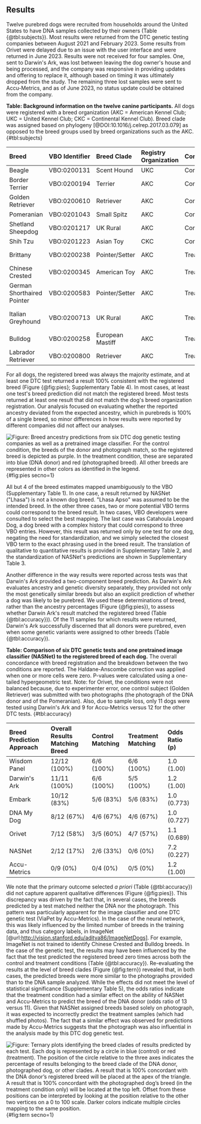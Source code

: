 ## Results

Twelve purebred dogs were recruited from households around the United States to have DNA samples collected by their owners (Table {@tbl:subjects}).
Most results were returned from the DTC genetic testing companies between August 2021 and February 2023.
Some results from Orivet were delayed due to an issue with the user interface and were returned in June 2023.
Results were not received for four samples.
One, sent to Darwin's Ark, was lost between leaving the dog owner's house and being processed, and the company was responsive in providing updates and offering to replace it, although based on timing it was ultimately dropped from the study.
The remaining three lost samples were sent to Accu-Metrics, and as of June 2023, no status update could be obtained from the company.

**Table: Background information on the twelve canine participants.**
All dogs were registered with a breed organization (AKC = American Kennel Club; UKC = United Kennel Club; CKC = Continental Kennel Club).
Breed clade was assigned based on phylogeny [@DOI:10.1016/j.celrep.2017.03.079] as opposed to the breed groups used by breed organizations such as the AKC.
{#tbl:subjects}

| Breed                      | VBO Identifier   | Breed Clade      | Registry Organization   | Condition   | Photograph                 |
|:---------------------------|:-----------------|:-----------------|:------------------------|:------------|:---------------------------|
| Beagle                     | VBO:0200131      | Scent Hound      | UKC                     | Control     | Self                       |
| Border Terrier             | VBO:0200194      | Terrier          | AKC                     | Control     | Self                       |
| Golden Retriever           | VBO:0200610      | Retriever        | AKC                     | Control     | Self                       |
| Pomeranian                 | VBO:0201043      | Small Spitz      | AKC                     | Control     | Self                       |
| Shetland Sheepdog          | VBO:0201217      | UK Rural         | AKC                     | Control     | Self                       |
| Shih Tzu                   | VBO:0201223      | Asian Toy        | CKC                     | Control     | Self                       |
| Brittany                   | VBO:0200238      | Pointer/Setter   | AKC                     | Treatment   | Chinese Crested            |
| Chinese Crested            | VBO:0200345      | American Toy     | AKC                     | Treatment   | Brittany                   |
| German Shorthaired Pointer | VBO:0200583      | Pointer/Setter   | AKC                     | Treatment   | Italian Greyhound          |
| Italian Greyhound          | VBO:0200713      | UK Rural         | AKC                     | Treatment   | German Shorthaired Pointer |
| Bulldog                    | VBO:0200258      | European Mastiff | AKC                     | Treatment   | Labrador Retriever         |
| Labrador Retriever         | VBO:0200800      | Retriever        | AKC                     | Treatment   | Bulldog                    |

For all dogs, the registered breed was always the majority estimate, and at least one DTC test returned a result 100% consistent with the registered breed (Figure {@fig:pies}; Supplementary Table 4).
In most cases, at least one test's breed prediction did not match the registered breed.
Most tests returned at least one result that did not match the dog's breed organization registration.
Our analysis focused on evaluating whether the reported ancestry deviated from the expected ancestry, which in purebreds is 100% of a single breed, so minor differences in how results were reported by different companies did not affect our analyses.

![
Figure: Breed ancestry predictions from six DTC dog genetic testing companies as well as a pretrained image classifier.
For the control condition, the breeds of the donor and photograph match, so the registered breed is depicted as purple.
In the treatment condition, these are separated into blue (DNA donor) and red (photographed breed).
All other breeds are represented in other colors as identified in the legend.
](images/test_results.png){#fig:pies secno=1}

All but 4 of the breed estimates mapped unambiguously to the VBO (Supplementary Table 1).
In one case, a result returned by NASNet ("Lhasa") is not a known dog breed.
"Lhasa Apso" was assumed to be the intended breed.
In the other three cases, two or more potential VBO terms could correspond to the breed result.
In two cases, VBO developers were consulted to select the best mapping.
The last case was Catahoula Leopard Dog, a dog breed with a complex history that could correspond to three VBO entries.
However, this result was returned only by one test for one dog, negating the need for standardization, and we simply selected the closest VBO term to the exact phrasing used in the breed result.
The translation of qualitative to quantitative results is provided in Supplementary Table 2, and the standardization of NASNet's predictions are shown in Supplementary Table 3.

Another difference in the way results were reported across tests was that Darwin's Ark provided a two-component breed prediction.
As Darwin's Ark evaluates ancestry and genetic diversity separately, they provided not only the most genetically similar breeds but also an explicit prediction of whether a dog was likely to be purebred.
We used these determinations of breed, rather than the ancestry percentages (Figure {@fig:pies}), to assess whether Darwin Ark's result matched the registered breed (Table {@tbl:accuracy})).
Of the 11 samples for which results were returned, Darwin's Ark successfully discerned that all donors were purebred, even when some genetic variants were assigned to other breeds (Table {@tbl:accuracy}).

**Table: Comparison of six DTC genetic tests and one pretrained image classifier (NASNet) to the registered breed of each dog.**
The overall concordance with breed registration and the breakdown between the two conditions are reported.
The Haldane-Anscombe correction was applied when one or more cells were zero.
P-values were calculated using a one-tailed hypergeometric test.
Note: for Orivet, the conditions were not balanced because, due to experimenter error, one control subject (Golden Retriever) was submitted with two photographs (the photograph of the DNA donor and of the Pomeranian).
Also, due to sample loss, only 11 dogs were tested using Darwin's Ark and 9 for Accu-Metrics versus 12 for the other DTC tests.
{#tbl:accuracy}

| Breed Prediction Approach   | Overall Results Matching Breed   | Control Matching   | Treatment Matching   | Odds Ratio (p)   |
|:----------------------------|:---------------------------------|:-------------------|:---------------------|:-----------------|
| Wisdom Panel                | 12/12 (100%)                     | 6/6 (100%)         | 6/6 (100%)           | 1.0 (1.00)       |
| Darwin's Ark                | 11/11 (100%)                     | 6/6 (100%)         | 5/5 (100%)           | 1.2 (1.00)       |
| Embark                      | 10/12 (83%)                      | 5/6 (83%)          | 5/6 (83%)            | 1.0 (0.773)      |
| DNA My Dog                  | 8/12 (67%)                       | 4/6 (67%)          | 4/6 (67%)            | 1.0 (0.727)      |
| Orivet                      | 7/12 (58%)                       | 3/5 (60%)          | 4/7 (57%)            | 1.1 (0.689)      |
| NASNet                      | 2/12 (17%)                       | 2/6 (33%)          | 0/6 (0%)             | 7.2 (0.227)      |
| Accu-Metrics                | 0/9 (0%)                         | 0/4 (0%)           | 0/5 (0%)             | 1.2 (1.00)       |

We note that the primary outcome selected *a priori* (Table {@tbl:accuracy}) did not capture apparent qualitative differences (Figure {@fig:pies}).
This discrepancy was driven by the fact that, in several cases, the breeds predicted by a test matched neither the DNA nor the photograph.
This pattern was particularly apparent for the image classifier and one DTC genetic test (ViaPet by Accu-Metrics).
In the case of the neural network, this was likely influenced by the limited number of breeds in the training data, and thus category labels, in ImageNet [@url:http://vision.stanford.edu/aditya86/ImageNetDogs].
For example, ImageNet is not trained to identify Chinese Crested and Bulldog breeds.
In the case of the genetic test, the results may have been influenced by the fact that the test predicted the registered breed zero times across both the control and treatment conditions (Table {@tbl:accuracy}).
Re-evaluating the results at the level of breed clades (Figure {@fig:tern}) revealed that, in both cases, the predicted breeds were more similar to the photographs provided than to the DNA sample analyzed.
While the effects did not meet the level of statistical significance (Supplementary Table 5), the odds ratios indicate that the treatment condition had a similar effect on the ability of NASNet and Accu-Metrics to predict the breed of the DNA donor (odds ratio of 13 versus 11).
Given that NASNet assigned breeds based solely on photograph, it was expected to incorrectly predict the treatment samples (which had shuffled photos).
The fact that a similar effect was observed for predictions made by Accu-Metrics suggests that the photograph was also influential in the analysis made by this DTC dog genetic test.

![
Figure:
Ternary plots identifying the breed clades of results predicted by each test.
Each dog is represented by a circle in blue (control) or red (treatment).
The position of the circle relative to the three axes indicates the percentage of results belonging to the breed clade of the DNA donor, photographed dog, or other clades.
A result that is 100% concordant with the DNA donor’s registered breed will be placed at the apex of the triangle.
A result that is 100% concordant with the photographed dog’s breed (in the treatment condition only) will be located at the top left.
Offset from these positions can be interpreted by looking at the position relative to the other two vertices on a 0 to 100 scale.
Darker colors indicate multiple circles mapping to the same position.
](images/ternary.png){#fig:tern secno=1} 
